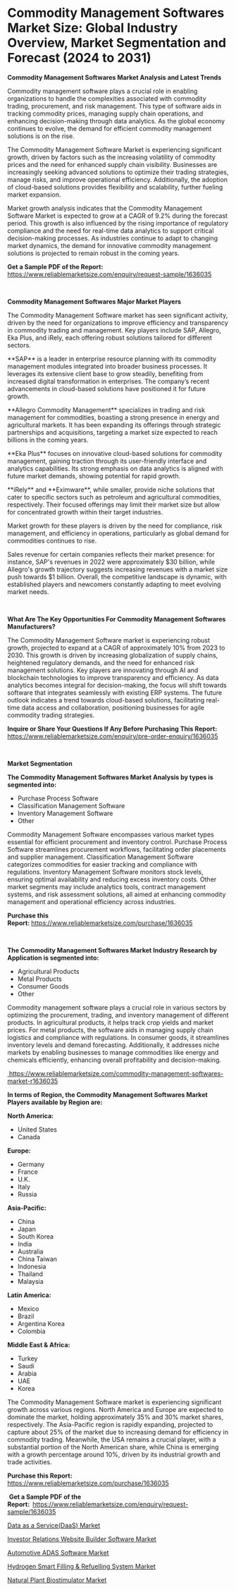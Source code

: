 <p><h1>Commodity Management Softwares Market Size: Global Industry Overview, Market Segmentation and Forecast (2024 to 2031)</h1></p><p><strong>Commodity Management Softwares Market Analysis and Latest Trends</strong></p>
<p><p>Commodity management software plays a crucial role in enabling organizations to handle the complexities associated with commodity trading, procurement, and risk management. This type of software aids in tracking commodity prices, managing supply chain operations, and enhancing decision-making through data analytics. As the global economy continues to evolve, the demand for efficient commodity management solutions is on the rise.</p><p>The Commodity Management Software Market is experiencing significant growth, driven by factors such as the increasing volatility of commodity prices and the need for enhanced supply chain visibility. Businesses are increasingly seeking advanced solutions to optimize their trading strategies, manage risks, and improve operational efficiency. Additionally, the adoption of cloud-based solutions provides flexibility and scalability, further fueling market expansion.</p><p>Market growth analysis indicates that the Commodity Management Software Market is expected to grow at a CAGR of 9.2% during the forecast period. This growth is also influenced by the rising importance of regulatory compliance and the need for real-time data analytics to support critical decision-making processes. As industries continue to adapt to changing market dynamics, the demand for innovative commodity management solutions is projected to remain robust in the coming years.</p></p>
<p><strong>Get a Sample PDF of the Report:&nbsp;</strong> <a href="https://www.reliablemarketsize.com/enquiry/request-sample/1636035?utm_campaign=1872&utm_medium=2&utm_source=Github&utm_content=ia&utm_term=07122024&utm_id=commodity-management-softwares">https://www.reliablemarketsize.com/enquiry/request-sample/1636035</a></p>
<p>&nbsp;</p>
<p><strong>Commodity Management Softwares Major Market Players</strong></p>
<p><p>The Commodity Management Software market has seen significant activity, driven by the need for organizations to improve efficiency and transparency in commodity trading and management. Key players include SAP, Allegro, Eka Plus, and iRely, each offering robust solutions tailored for different sectors.</p><p>**SAP** is a leader in enterprise resource planning with its commodity management modules integrated into broader business processes. It leverages its extensive client base to grow steadily, benefiting from increased digital transformation in enterprises. The company’s recent advancements in cloud-based solutions have positioned it for future growth.</p><p>**Allegro Commodity Management** specializes in trading and risk management for commodities, boasting a strong presence in energy and agricultural markets. It has been expanding its offerings through strategic partnerships and acquisitions, targeting a market size expected to reach billions in the coming years.</p><p>**Eka Plus** focuses on innovative cloud-based solutions for commodity management, gaining traction through its user-friendly interface and analytics capabilities. Its strong emphasis on data analytics is aligned with future market demands, showing potential for rapid growth.</p><p>**iRely** and **Eximware**, while smaller, provide niche solutions that cater to specific sectors such as petroleum and agricultural commodities, respectively. Their focused offerings may limit their market size but allow for concentrated growth within their target industries.</p><p>Market growth for these players is driven by the need for compliance, risk management, and efficiency in operations, particularly as global demand for commodities continues to rise. </p><p>Sales revenue for certain companies reflects their market presence: for instance, SAP's revenues in 2022 were approximately $30 billion, while Allegro's growth trajectory suggests increasing revenues with a market size push towards $1 billion. Overall, the competitive landscape is dynamic, with established players and newcomers constantly adapting to meet evolving market needs.</p></p>
<p>&nbsp;</p>
<p><strong>What Are The Key Opportunities For Commodity Management Softwares Manufacturers?</strong></p>
<p><p>The Commodity Management Software market is experiencing robust growth, projected to expand at a CAGR of approximately 10% from 2023 to 2030. This growth is driven by increasing globalization of supply chains, heightened regulatory demands, and the need for enhanced risk management solutions. Key players are innovating through AI and blockchain technologies to improve transparency and efficiency. As data analytics becomes integral for decision-making, the focus will shift towards software that integrates seamlessly with existing ERP systems. The future outlook indicates a trend towards cloud-based solutions, facilitating real-time data access and collaboration, positioning businesses for agile commodity trading strategies.</p></p>
<p><strong>Inquire or Share Your Questions If Any Before Purchasing This Report:</strong> <a href="https://www.reliablemarketsize.com/enquiry/pre-order-enquiry/1636035?utm_campaign=1872&utm_medium=2&utm_source=Github&utm_content=ia&utm_term=07122024&utm_id=commodity-management-softwares">https://www.reliablemarketsize.com/enquiry/pre-order-enquiry/1636035</a></p>
<p>&nbsp;</p>
<p><strong>Market Segmentation</strong></p>
<p><strong>The Commodity Management Softwares Market Analysis by types is segmented into:</strong></p>
<p><ul><li>Purchase Process Software</li><li>Classification Management Software</li><li>Inventory Management Software</li><li>Other</li></ul></p>
<p><p>Commodity Management Software encompasses various market types essential for efficient procurement and inventory control. Purchase Process Software streamlines procurement workflows, facilitating order placements and supplier management. Classification Management Software categorizes commodities for easier tracking and compliance with regulations. Inventory Management Software monitors stock levels, ensuring optimal availability and reducing excess inventory costs. Other market segments may include analytics tools, contract management systems, and risk assessment solutions, all aimed at enhancing commodity management and operational efficiency across industries.</p></p>
<p><strong>Purchase this Report:&nbsp;</strong><a href="https://www.reliablemarketsize.com/purchase/1636035?utm_campaign=1872&utm_medium=2&utm_source=Github&utm_content=ia&utm_term=07122024&utm_id=commodity-management-softwares">https://www.reliablemarketsize.com/purchase/1636035</a></p>
<p>&nbsp;</p>
<p><strong>The Commodity Management Softwares Market Industry Research by Application is segmented into:</strong></p>
<p><ul><li>Agricultural Products</li><li>Metal Products</li><li>Consumer Goods</li><li>Other</li></ul></p>
<p><p>Commodity management software plays a crucial role in various sectors by optimizing the procurement, trading, and inventory management of different products. In agricultural products, it helps track crop yields and market prices. For metal products, the software aids in managing supply chain logistics and compliance with regulations. In consumer goods, it streamlines inventory levels and demand forecasting. Additionally, it addresses niche markets by enabling businesses to manage commodities like energy and chemicals efficiently, enhancing overall profitability and decision-making.</p></p>
<p><a href="https://www.reliablemarketsize.com/commodity-management-softwares-market-r1636035?utm_campaign=1872&utm_medium=2&utm_source=Github&utm_content=ia&utm_term=07122024&utm_id=commodity-management-softwares">&nbsp;https://www.reliablemarketsize.com/commodity-management-softwares-market-r1636035</a></p>
<p><strong>In terms of Region, the Commodity Management Softwares Market Players available by Region are:</strong></p>
<p>
    <p> <strong> North America: </strong>
        <ul>
            <li>United States</li>
            <li>Canada</li>
        </ul>
        </p> 
    <p> <strong> Europe: </strong>
        <ul>
            <li>Germany</li>
            <li>France</li>
            <li>U.K.</li>
            <li>Italy</li>
            <li>Russia</li>
        </ul>
        </p> 
    <p> <strong> Asia-Pacific: </strong>
        <ul>
            <li>China</li>
            <li>Japan</li>
            <li>South Korea</li>
            <li>India</li>
            <li>Australia</li>
            <li>China Taiwan</li>
            <li>Indonesia</li>
            <li>Thailand</li>
            <li>Malaysia</li>
        </ul>
        </p> 
    <p> <strong> Latin America: </strong>
        <ul>
            <li>Mexico</li>
            <li>Brazil</li>
            <li>Argentina Korea</li>
            <li>Colombia</li>
        </ul>
        </p> 
    <p> <strong> Middle East & Africa: </strong>
        <ul>
            <li>Turkey</li>
            <li>Saudi</li>
            <li>Arabia</li>
            <li>UAE</li>
            <li>Korea</li>
        </ul>
    </p>
    </p>
<p><p>The Commodity Management Software market is experiencing significant growth across various regions. North America and Europe are expected to dominate the market, holding approximately 35% and 30% market shares, respectively. The Asia-Pacific region is rapidly expanding, projected to capture about 25% of the market due to increasing demand for efficiency in commodity trading. Meanwhile, the USA remains a crucial player, with a substantial portion of the North American share, while China is emerging with a growth percentage around 10%, driven by its industrial growth and trade activities.</p></p>
<p><strong>Purchase this Report: </strong><a href="https://www.reliablemarketsize.com/purchase/1636035?utm_campaign=1872&utm_medium=2&utm_source=Github&utm_content=ia&utm_term=07122024&utm_id=commodity-management-softwares">https://www.reliablemarketsize.com/purchase/1636035</a></p>
<p>&nbsp;<strong>Get a Sample PDF of the Report:&nbsp;&nbsp;</strong><a href="https://www.reliablemarketsize.com/enquiry/request-sample/1636035?utm_campaign=1872&utm_medium=2&utm_source=Github&utm_content=ia&utm_term=07122024&utm_id=commodity-management-softwares">https://www.reliablemarketsize.com/enquiry/request-sample/1636035</a></p>
<p><strong></strong></p>
<p><p><a href="https://www.linkedin.com/pulse/the-sympatico-insight-9odme?utm_campaign=1872&utm_medium=2&utm_source=Github&utm_content=ia&utm_term=07122024&utm_id=commodity-management-softwares">Data as a Service(DaaS) Market</a></p><p><a href="https://www.linkedin.com/pulse/investor-relations-website-builder-software-market-size-insights-iftye?utm_campaign=1872&utm_medium=2&utm_source=Github&utm_content=ia&utm_term=07122024&utm_id=commodity-management-softwares">Investor Relations Website Builder Software Market</a></p><p><a href="https://www.linkedin.com/pulse/report-automotive-adas-software-market-rapid-expansion-koolc?utm_campaign=1872&utm_medium=2&utm_source=Github&utm_content=ia&utm_term=07122024&utm_id=commodity-management-softwares">Automotive ADAS Software Market</a></p><p><a href="https://issuu.com/reportprime-2/docs/hydrogen-smart-filling-refuelling-system-market-si?utm_campaign=1872&utm_medium=2&utm_source=Github&utm_content=ia&utm_term=07122024&utm_id=commodity-management-softwares">Hydrogen Smart Filling & Refuelling System Market</a></p><p><a href="https://issuu.com/reportprime-2/docs/natural-plant-biostimulator-market-size-2030.pptx?utm_campaign=1872&utm_medium=2&utm_source=Github&utm_content=ia&utm_term=07122024&utm_id=commodity-management-softwares">Natural Plant Biostimulator Market</a></p></p>